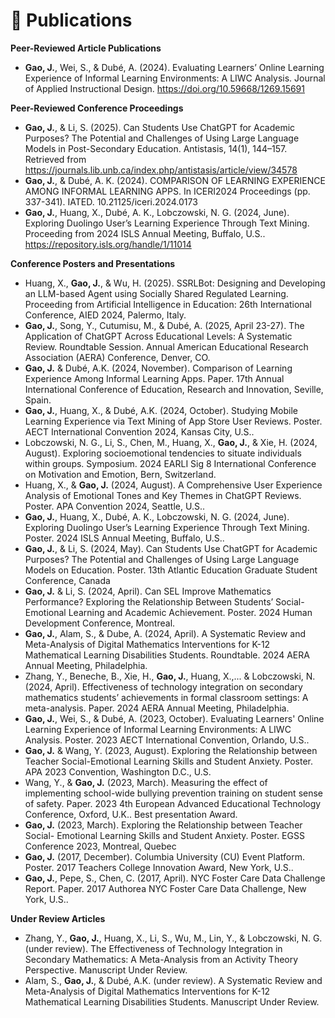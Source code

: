 # 📝 Publications 
**Peer-Reviewed Article Publications**
- **Gao, J.**, Wei, S., & Dubé, A. (2024). Evaluating Learners’ Online Learning Experience of Informal Learning Environments: A LIWC Analysis. Journal of Applied Instructional Design. https://doi.org/10.59668/1269.15691

**Peer-Reviewed Conference Proceedings**
- **Gao, J.**, & Li, S. (2025). Can Students Use ChatGPT for Academic Purposes? The Potential and Challenges of Using Large Language Models in Post-Secondary Education. Antistasis, 14(1), 144–157. Retrieved from https://journals.lib.unb.ca/index.php/antistasis/article/view/34578
- **Gao, J.**, & Dubé, A. K. (2024). COMPARISON OF LEARNING EXPERIENCE AMONG INFORMAL LEARNING APPS. In ICERI2024 Proceedings (pp. 337-341). IATED. 10.21125/iceri.2024.0173
- **Gao, J.**, Huang, X., Dubé, A. K., Lobczowski, N. G. (2024, June). Exploring Duolingo User’s Learning Experience Through Text Mining. Proceeding from 2024 ISLS Annual Meeting, Buffalo, U.S.. https://repository.isls.org/handle/1/11014

**Conference Posters and Presentations**
- Huang, X., **Gao, J.**, & Wu, H. (2025). SSRLBot: Designing and Developing an LLM-based Agent using Socially Shared Regulated Learning. Proceeding from Artificial Intelligence in Education: 26th International Conference, AIED 2024, Palermo, Italy.
- **Gao, J.**, Song, Y., Cutumisu, M., & Dubé, A. (2025, April 23-27). The Application of ChatGPT Across Educational Levels: A Systematic Review. Roundtable Session. Annual American Educational Research Association (AERA) Conference, Denver, CO.
- **Gao, J.** & Dubé, A.K. (2024, November). Comparison of Learning Experience Among Informal Learning Apps. Paper. 17th Annual International Conference of Education, Research and Innovation, Seville, Spain.
- **Gao, J.**, Huang, X., & Dubé, A.K. (2024, October). Studying Mobile Learning Experience via Text Mining of App Store User Reviews. Poster. AECT International Convention 2024, Kansas City, U.S..
- Lobczowski, N. G., Li, S., Chen, M., Huang, X., **Gao, J.**, & Xie, H. (2024, August). Exploring socioemotional tendencies to situate individuals within groups. Symposium. 2024 EARLI Sig 8 International Conference on Motivation and Emotion, Bern, Switzerland.
- Huang, X., & **Gao, J.** (2024, August). A Comprehensive User Experience Analysis of Emotional Tones and Key Themes in ChatGPT Reviews. Poster. APA Convention 2024, Seattle, U.S..
- **Gao, J.**, Huang, X., Dubé, A. K., Lobczowski, N. G. (2024, June). Exploring Duolingo User’s Learning Experience Through Text Mining. Poster. 2024 ISLS Annual Meeting, Buffalo, U.S..
- **Gao, J.**, & Li, S. (2024, May). Can Students Use ChatGPT for Academic Purposes? The Potential and Challenges of Using Large Language Models on Education. Poster. 13th Atlantic Education Graduate Student Conference, Canada
- **Gao, J.** & Li, S. (2024, April). Can SEL Improve Mathematics Performance? Exploring the Relationship Between Students’ Social-Emotional Learning and Academic Achievement. Poster. 2024 Human Development Conference, Montreal.
- **Gao, J.**, Alam, S., & Dube, A. (2024, April). A Systematic Review and Meta-Analysis of Digital Mathematics Interventions for K-12 Mathematical Learning Disabilities Students. Roundtable. 2024 AERA Annual Meeting, Philadelphia.
- Zhang, Y., Beneche, B., Xie, H., **Gao, J.**, Huang, X.,... & Lobczowski, N. (2024, April). Effectiveness of technology integration on secondary mathematics students’ achievements in formal classroom settings: A meta-analysis. Paper. 2024 AERA Annual Meeting, Philadelphia.
- **Gao, J.**, Wei, S., & Dubé, A. (2023, October). Evaluating Learners' Online Learning Experience of Informal Learning Environments: A LIWC Analysis. Poster. 2023 AECT International Convention, Orlando, U.S..
- **Gao, J.** & Wang, Y. (2023, August). Exploring the Relationship between Teacher Social-Emotional Learning Skills and Student Anxiety. Poster. APA 2023 Convention, Washington D.C., U.S.
- Wang, Y., & **Gao, J.** (2023, March). Measuring the effect of implementing school-wide bullying prevention training on student sense of safety. Paper. 2023 4th European Advanced Educational Technology Conference, Oxford, U.K.. Best presentation Award.
- **Gao, J.** (2023, March). Exploring the Relationship between Teacher Social- Emotional Learning Skills and Student Anxiety. Poster. EGSS Conference 2023, Montreal, Quebec
- **Gao, J.** (2017, December). Columbia University (CU) Event Platform. Poster. 2017 Teachers College Innovation Award, New York, U.S..
- **Gao, J.**, Pepe, S., Chen, C. (2017, April). NYC Foster Care Data Challenge Report. Paper. 2017 Authorea NYC Foster Care Data Challenge, New York, U.S..

**Under Review Articles**
- Zhang, Y., **Gao, J.**, Huang, X., Li, S., Wu, M., Lin, Y., & Lobczowski, N. G. (under review). The Effectiveness of Technology Integration in Secondary Mathematics: A Meta-Analysis from an Activity Theory Perspective. Manuscript Under Review.
- Alam, S., **Gao, J.**, & Dubé, A.K. (under review). A Systematic Review and Meta-Analysis of Digital Mathematics Interventions for K-12 Mathematical Learning Disabilities Students. Manuscript Under Review.
